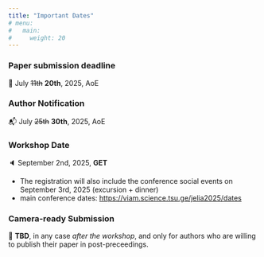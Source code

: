 ```yaml
---
title: "Important Dates"
# menu:
#   main:
#     weight: 20
---
```


### Paper submission deadline ###
🚨 July ~~11th~~ **20th**, 2025, AoE

### Author Notification ###
📬 July ~~25th~~ **30th**, 2025, AoE

### Workshop Date ###
🔈 September 2nd, 2025, __GET__
- The registration will also include the conference social events on September 3rd, 2025 (excursion + dinner)
- main conference dates: <https://viam.science.tsu.ge/jelia2025/dates>

### Camera-ready Submission ###
🚨 __TBD__, in any case _after the workshop_, and only for authors who are willing to publish their paper in post-preceedings.
